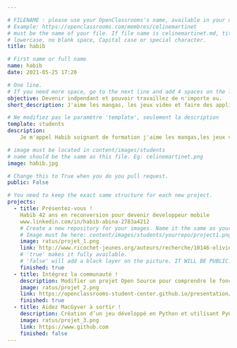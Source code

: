 ```yaml
---

# FILENAME : please use your OpenClassrooms's name, available in your url.
# Example: https://openclassrooms.com/membres/celinemartinet
# must be the name of your file. If file name is celinemartinet.md, title is celinemartinet.
# lowercase, no blank space, Capital case or special character.
title: habib

# First name or full name
name: habib
date: 2021-05-25 17:20

# One line.
# If you need more space, go to the next line and add 4 spaces on the left, as in 'description'.
objective: Devenir indpendant et pouvoir travaillez de n'importe ou.
short_description: J'aime les mangas, les jeux video et faire des application IOS

# Ne modifiez pas le paramètre 'template', seulement la description
template: students
description:
    Je m'appel Habib soignant de formation j'aime les mangas,les jeux videos et la nature

# image must be located in content/images/students
# name should be the same as this file. Eg: celinemartinet.png
image: habib.jpg

# Change this to True when you do you pull request.
public: False

# You need to keep the exact same structure for each new project.
projects:
  - title: Présentez-vous !
    Habib 42 ans en reconversion pour devenir developpeur mobile
    www.linkedin.com/in/habib-abina-2783a4212
    # Create a new repository for your images. Name it the same as your nickname and profile picture.
    # Image must be here: content/images/students/yourrepo/project1.png
    image: ratus/projet_1.png
    link: http://www.ricochet-jeunes.org/auteurs/recherche/10146-olivier-vogel
    # 'true' makes it fully available.
    # 'false' will add a black layer on the picture. IT WILL BE PUBLIC!
    finished: true
  - title: Intégrez la communauté !
    description: Modifier un projet Open Source pour comprendre le fonctionnement de Git, de Github et des pull requests. 
    image: ratus/projet_2.png
    link: https://openclassrooms-student-center.github.io/presentation/students/ratus.html
    finished: true
  - title: Aidez MacGyver à sortir !
    description: Création d’un jeu développé en Python et utilisant PyGame.
    image: ratus/projet_3.png
    link: https://www.github.com
    finished: false
---
```

